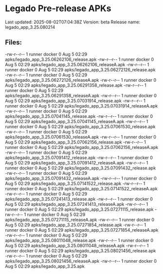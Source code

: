 # Legado Pre-release APKs
Last updated: 2025-08-02T07:04:38Z
Version: beta
Release name: legado_app_3.25.080214
## Files:
-rw-r--r-- 1 runner docker 0 Aug  5 02:29 apks/legado_app_3.25.06262106_release.apk
-rw-r--r-- 1 runner docker 0 Aug  5 02:29 apks/legado_app_3.25.06262106_releaseA.apk
-rw-r--r-- 1 runner docker 0 Aug  5 02:29 apks/legado_app_3.25.06272126_release.apk
-rw-r--r-- 1 runner docker 0 Aug  5 02:29 apks/legado_app_3.25.06272126_releaseA.apk
-rw-r--r-- 1 runner docker 0 Aug  5 02:29 apks/legado_app_3.25.06291358_release.apk
-rw-r--r-- 1 runner docker 0 Aug  5 02:29 apks/legado_app_3.25.06291358_releaseA.apk
-rw-r--r-- 1 runner docker 0 Aug  5 02:29 apks/legado_app_3.25.07031914_release.apk
-rw-r--r-- 1 runner docker 0 Aug  5 02:29 apks/legado_app_3.25.07031914_releaseA.apk
-rw-r--r-- 1 runner docker 0 Aug  5 02:29 apks/legado_app_3.25.07041145_release.apk
-rw-r--r-- 1 runner docker 0 Aug  5 02:29 apks/legado_app_3.25.07041145_releaseA.apk
-rw-r--r-- 1 runner docker 0 Aug  5 02:29 apks/legado_app_3.25.07061530_release.apk
-rw-r--r-- 1 runner docker 0 Aug  5 02:29 apks/legado_app_3.25.07061530_releaseA.apk
-rw-r--r-- 1 runner docker 0 Aug  5 02:29 apks/legado_app_3.25.07062156_release.apk
-rw-r--r-- 1 runner docker 0 Aug  5 02:29 apks/legado_app_3.25.07062156_releaseA.apk
-rw-r--r-- 1 runner docker 0 Aug  5 02:29 apks/legado_app_3.25.07091412_release.apk
-rw-r--r-- 1 runner docker 0 Aug  5 02:29 apks/legado_app_3.25.07091412_releaseA.apk
-rw-r--r-- 1 runner docker 0 Aug  5 02:29 apks/legado_app_3.25.07091432_release.apk
-rw-r--r-- 1 runner docker 0 Aug  5 02:29 apks/legado_app_3.25.07091432_releaseA.apk
-rw-r--r-- 1 runner docker 0 Aug  5 02:29 apks/legado_app_3.25.07141522_release.apk
-rw-r--r-- 1 runner docker 0 Aug  5 02:29 apks/legado_app_3.25.07141522_releaseA.apk
-rw-r--r-- 1 runner docker 0 Aug  5 02:29 apks/legado_app_3.25.07241413_release.apk
-rw-r--r-- 1 runner docker 0 Aug  5 02:29 apks/legado_app_3.25.07241413_releaseA.apk
-rw-r--r-- 1 runner docker 0 Aug  5 02:29 apks/legado_app_3.25.07271115_release.apk
-rw-r--r-- 1 runner docker 0 Aug  5 02:29 apks/legado_app_3.25.07271115_releaseA.apk
-rw-r--r-- 1 runner docker 0 Aug  5 02:29 apks/legado_app_3.25.07271854_release.apk
-rw-r--r-- 1 runner docker 0 Aug  5 02:29 apks/legado_app_3.25.07271854_releaseA.apk
-rw-r--r-- 1 runner docker 0 Aug  5 02:29 apks/legado_app_3.25.08011048_release.apk
-rw-r--r-- 1 runner docker 0 Aug  5 02:29 apks/legado_app_3.25.08011048_releaseA.apk
-rw-r--r-- 1 runner docker 0 Aug  5 02:29 apks/legado_app_3.25.08021456_release.apk
-rw-r--r-- 1 runner docker 0 Aug  5 02:29 apks/legado_app_3.25.08021456_releaseA.apk
-rw-r--r-- 1 runner docker 0 Aug  5 02:29 apks/legado_app_3.25.apk
